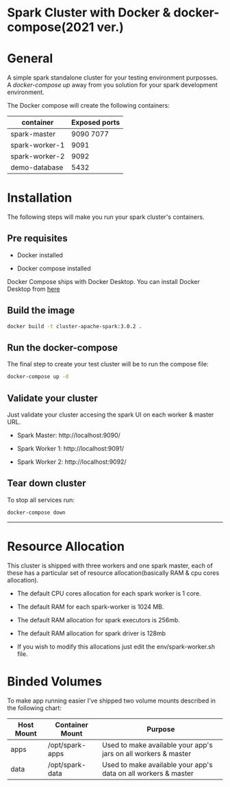# Spark Cluster with Docker & docker-compose(2021 ver.)
# General

A simple spark standalone cluster for your testing environment purposses. A
*docker-compose up* away from you solution for your spark development
environment.

The Docker compose will create the following containers:

container|Exposed ports
---|---
spark-master|9090 7077
spark-worker-1|9091
spark-worker-2|9092
demo-database|5432

# Installation

The following steps will make you run your spark cluster's containers.

## Pre requisites

* Docker installed

* Docker compose installed

Docker Compose ships with Docker Desktop. You can install Docker Desktop from
[here](https://docs.docker.com/desktop/)

## Build the image


```sh
docker build -t cluster-apache-spark:3.0.2 .
```

## Run the docker-compose

The final step to create your test cluster will be to run the compose file:

```sh
docker-compose up -d
```

## Validate your cluster

Just validate your cluster accesing the spark UI on each worker & master URL.

- Spark Master: http://localhost:9090/

- Spark Worker 1: http://localhost:9091/

- Spark Worker 2: http://localhost:9092/

## Tear down cluster

To stop all services run:

```sh
docker-compose down
```

---

# Resource Allocation 

This cluster is shipped with three workers and one spark master, each of these
has a particular set of resource allocation(basically RAM & cpu cores
allocation).

* The default CPU cores allocation for each spark worker is 1 core.

* The default RAM for each spark-worker is 1024 MB.

* The default RAM allocation for spark executors is 256mb.

* The default RAM allocation for spark driver is 128mb

* If you wish to modify this allocations just edit the env/spark-worker.sh file.

# Binded Volumes

To make app running easier I've shipped two volume mounts described in the
following chart:

Host Mount|Container Mount|Purpose
---|---|---
apps|/opt/spark-apps|Used to make available your app's jars on all workers & master
data|/opt/spark-data| Used to make available your app's data on all workers & master


